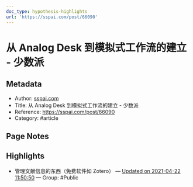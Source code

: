 ```yaml
---
doc_type: hypothesis-highlights
url: 'https://sspai.com/post/66090'
---
```


# 从 Analog Desk 到模拟式工作流的建立 - 少数派

## Metadata
- Author: [sspai.com]()
- Title: 从 Analog Desk 到模拟式工作流的建立 - 少数派
- Reference: https://sspai.com/post/66090
- Category: #article

## Page Notes
## Highlights
- 管理文献信息的东西（免费软件如 Zotero） — [Updated on 2021-04-22 11:50:50](https://hyp.is/7ettaqMdEeuIXy-e09il5Q/sspai.com/post/66090) — Group: #Public



